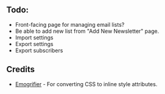 ## Todo:

- Front-facing page for managing email lists?
- Be able to add new list from "Add New Newsletter" page.
- Import settings
- Export settings
- Export subscribers

## Credits

- [Emogrifier](https://github.com/jjriv/emogrifier) - For converting CSS to inline style attributes.